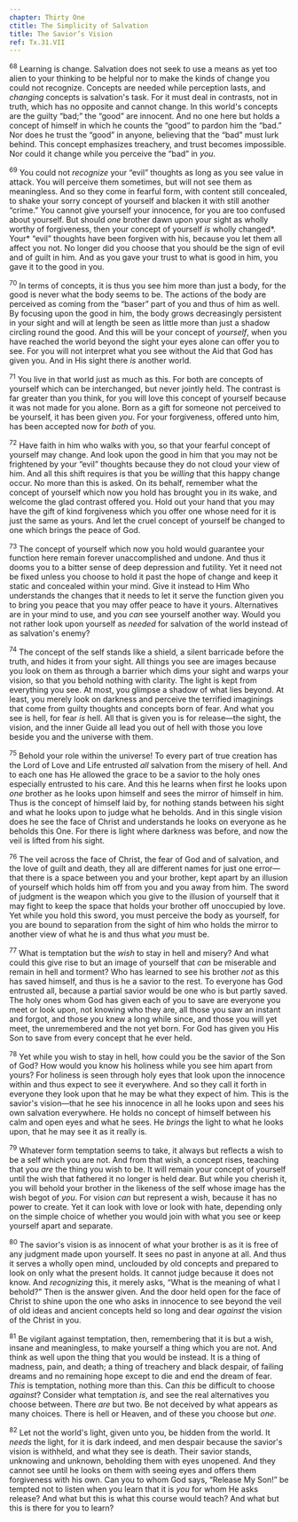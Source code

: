 ```yaml
---
chapter: Thirty One
ctitle: The Simplicity of Salvation
title: The Savior’s Vision
ref: Tx.31.VII
---
```


<sup>68</sup> Learning is change. Salvation does not seek to use a means as yet too
alien to your thinking to be helpful nor to make the kinds of change you
could not recognize. Concepts are needed while perception lasts, and
*changing* concepts is salvation's task. For it must deal in contrasts,
not in truth, which has no opposite and cannot change. In this world's
concepts are the guilty “bad;” the “good” are innocent. And no one here
but holds a concept of himself in which he counts the “good” to pardon
him the “bad.” Nor does he trust the “good” in anyone, believing that
the “bad” must lurk behind. This concept emphasizes treachery, and trust
becomes impossible. Nor could it change while you perceive the “bad” in
*you*.

<sup>69</sup> You could not *recognize* your “evil” thoughts as long as you see
value in attack. You will perceive them sometimes, but will not see them
as meaningless. And so they come in fearful form, with content still
concealed, to shake your sorry concept of yourself and blacken it with
still another “crime.” You cannot give yourself your innocence, for you
are too confused about yourself. But should *one* brother dawn upon your
sight as wholly worthy of forgiveness, then your concept of yourself
*is* wholly changed*. Your* “evil” thoughts have been forgiven with his,
because you let them all affect you not. No longer did you choose that
you should be the sign of evil and of guilt in him. And as you gave your
trust to what is good in him, you gave it to the good in you.

<sup>70</sup> In terms of concepts, it is thus you see him more than just a body,
for the good is never what the body seems to be. The actions of the body
are perceived as coming from the “baser” part of you and thus of him as
well. By focusing upon the good in him, the body grows decreasingly
persistent in your sight and will at length be seen as little more than
just a shadow circling round the good. And this will be your concept of
*yourself*, when you have reached the world beyond the sight your eyes
alone can offer you to see. For you will not interpret what you see
without the Aid that God has given you. And in His sight there *is*
another world.

<sup>71</sup> You live in that world just as much as this. For both are concepts of
yourself which can be interchanged, but never jointly held. The contrast
is far greater than you think, for you will love this concept of
yourself because it was not made for you alone. Born as a gift for
someone not perceived to be yourself, it has been given *you*. For your
forgiveness, offered unto him, has been accepted now for *both* of you.

<sup>72</sup> Have faith in him who walks with you, so that your fearful concept of
yourself may change. And look upon the good in him that you may not be
frightened by your “evil” thoughts because they do not cloud your view
of him. And all this shift requires is that you be *willing* that this
happy change occur. No more than this is asked. On its behalf, remember
what the concept of yourself which now you hold has brought you in its
wake, and welcome the glad contrast offered you. Hold out your hand that
you may have the gift of kind forgiveness which you offer one whose need
for it is just the same as yours. And let the cruel concept of yourself
be changed to one which brings the peace of God.

<sup>73</sup> The concept of yourself which now you hold would guarantee your
function here remain forever unaccomplished and undone. And thus it
dooms you to a bitter sense of deep depression and futility. Yet it need
not be fixed unless you choose to hold it past the hope of change and
keep it static and concealed within your mind. Give it instead to Him
Who understands the changes that it needs to let it serve the function
given you to bring you peace that you may offer peace to have it yours.
Alternatives are in your mind to use, and you *can* see yourself another
way. Would you not rather look upon yourself as *needed* for salvation
of the world instead of as salvation's enemy?

<sup>74</sup> The concept of the self stands like a shield, a silent barricade
before the truth, and hides it from your sight. All things you see are
images because you look on them as through a barrier which dims your
sight and warps your vision, so that you behold nothing with clarity.
The light is kept from everything you see. At most, you glimpse a shadow
of what lies beyond. At least, you merely look on darkness and perceive
the terrified imaginings that come from guilty thoughts and concepts
born of fear. And what you see is hell, for fear *is* hell. All that is
given you is for release—the sight, the vision, and the inner Guide all
lead you out of hell with those you love beside you and the universe
with them.

<sup>75</sup> Behold your role within the universe! To every part of true creation
has the Lord of Love and Life entrusted *all* salvation from the misery
of hell. And to each one has He allowed the grace to be a savior to the
holy ones especially entrusted to his care. And this he learns when
first he looks upon *one* brother as he looks upon himself and sees the
mirror of himself in him. Thus is the concept of himself laid by, for
nothing stands between his sight and what he looks upon to judge what he
beholds. And in this single vision does he see the face of Christ and
understands he looks on everyone as he beholds this One. For there is
light where darkness was before, and now the veil is lifted from his
sight.

<sup>76</sup> The veil across the face of Christ, the fear of God and of salvation,
and the love of guilt and death, they all are different names for just
one error—that there is a space between you and your brother, kept apart
by an illusion of yourself which holds him off from you and you away
from him. The sword of judgment is the weapon which you give to the
illusion of yourself that it may fight to keep the space that holds your
brother off unoccupied by love. Yet while you hold this sword, you must
perceive the body as yourself, for you are bound to separation from the
sight of him who holds the mirror to another view of what he is and thus
what *you* must be.

<sup>77</sup> What is temptation but the *wish* to stay in hell and misery? And
what could this give rise to but an image of yourself that *can* be
miserable and remain in hell and torment? Who has learned to see his
brother *not* as this has saved himself, and thus is he a savior to the
rest. To everyone has God entrusted all, because a partial savior would
be one who is but partly saved. The holy ones whom God has given each of
you to save are everyone you meet or look upon, not knowing who they
are, all those you saw an instant and forgot, and those you knew a long
while since, and those you will yet meet, the unremembered and the not
yet born. For God has given you His Son to save from every concept that
he ever held.

<sup>78</sup> Yet while you wish to stay in hell, how could you be the savior of
the Son of God? How would you know his holiness while you see him apart
from yours? For holiness is seen through holy eyes that look upon the
innocence within and thus expect to see it everywhere. And so they call
it forth in everyone they look upon that he may be what they expect of
him. This is the savior's vision—that he see his innocence in all he
looks upon and sees his own salvation everywhere. He holds no concept of
himself between his calm and open eyes and what he sees. He *brings* the
light to what he looks upon, that he may see it as it really is.

<sup>79</sup> Whatever form temptation seems to take, it always but reflects a wish
to be a self which you are not. And from that wish, a concept rises,
teaching that you *are* the thing you wish to be. It will remain your
concept of yourself until the wish that fathered it no longer is held
dear. But while you cherish it, you will behold your brother in the
likeness of the self whose image has the wish begot of *you*. For vision
*can* but represent a wish, because it has no power to create. Yet it
can look with love or look with hate, depending only on the simple
choice of whether you would join with what you see or keep yourself
apart and separate.

<sup>80</sup> The savior's vision is as innocent of what your brother is as it is
free of any judgment made upon yourself. It sees no past in anyone at
all. And thus it serves a wholly open mind, unclouded by old concepts
and prepared to look on only what the present holds. It cannot judge
because it does not know. And *recognizing* this, it merely asks, “What
is the meaning of what I behold?” Then is the answer given. And the door
held open for the face of Christ to shine upon the one who asks in
innocence to see beyond the veil of old ideas and ancient concepts held
so long and dear *against* the vision of the Christ in you.

<sup>81</sup> Be vigilant against temptation, then, remembering that it is but a
wish, insane and meaningless, to make yourself a thing which you are
not. And think as well upon the thing that you would be instead. It is a
thing of madness, pain, and death; a thing of treachery and black
despair, of failing dreams and no remaining hope except to die and end
the dream of fear. *This* is temptation, nothing more than this. Can
*this* be difficult to choose *against*? Consider what temptation *is*,
and see the real alternatives you choose between. There *are* but two.
Be not deceived by what appears as many choices. There is hell or
Heaven, and of these you choose but *one*.

<sup>82</sup> Let not the world's light, given unto you, be hidden from the world.
It *needs* the light, for it is dark indeed, and men despair because the
savior's vision is withheld, and what they see is death. Their savior
stands, unknowing and unknown, beholding them with eyes unopened. And
they cannot see until he looks on them with seeing eyes and offers them
forgiveness with his own. Can you to whom God says, “Release My Son!” be
tempted not to listen when you learn that it is *you* for whom He asks
release? And what but this is what this course would teach? And what but
this is there for you to learn?

